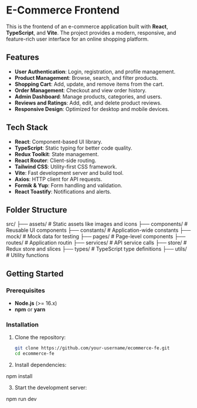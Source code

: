 # E-Commerce Frontend

This is the frontend of an e-commerce application built with **React**, **TypeScript**, and **Vite**. The project provides a modern, responsive, and feature-rich user interface for an online shopping platform.

## Features

- **User Authentication**: Login, registration, and profile management.
- **Product Management**: Browse, search, and filter products.
- **Shopping Cart**: Add, update, and remove items from the cart.
- **Order Management**: Checkout and view order history.
- **Admin Dashboard**: Manage products, categories, and users.
- **Reviews and Ratings**: Add, edit, and delete product reviews.
- **Responsive Design**: Optimized for desktop and mobile devices.

## Tech Stack

- **React**: Component-based UI library.
- **TypeScript**: Static typing for better code quality.
- **Redux Toolkit**: State management.
- **React Router**: Client-side routing.
- **Tailwind CSS**: Utility-first CSS framework.
- **Vite**: Fast development server and build tool.
- **Axios**: HTTP client for API requests.
- **Formik & Yup**: Form handling and validation.
- **React Toastify**: Notifications and alerts.

## Folder Structure

src/
├── assets/ # Static assets like images and icons
├── components/ # Reusable UI components
├── constants/ # Application-wide constants
├── mock/ # Mock data for testing
├── pages/ # Page-level components
├── routes/ # Application routin
├── services/ # API service calls
├── store/ # Redux store and slices
├── types/ # TypeScript type definitions
├── utils/ # Utility functions

## Getting Started

### Prerequisites

- **Node.js** (>= 16.x)
- **npm** or **yarn**

### Installation

1. Clone the repository:

   ```sh
   git clone https://github.com/your-username/ecommerce-fe.git
   cd ecommerce-fe

   ```

2. Install dependencies:

npm install

3. Start the development server:

npm run dev
